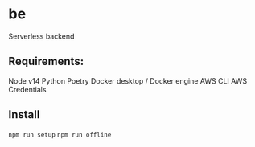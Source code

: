 # be
Serverless backend


## Requirements:
Node v14
Python
Poetry
Docker desktop / Docker engine
AWS CLI
AWS Credentials

## Install
`npm run setup`
`npm run offline`

